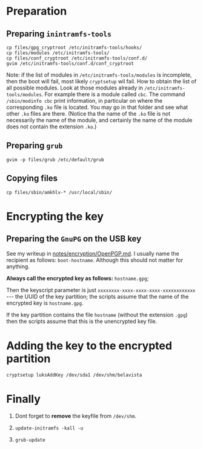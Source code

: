 Preparation
===========

Preparing `inintramfs-tools`
----------------------------

    cp files/gpg_cryptroot /etc/initramfs-tools/hooks/
    cp files/modules /etc/initramfs-tools/
    cp files/conf_cryptroot /etc/initramfs-tools/conf.d/
    gvim /etc/initramfs-tools/conf.d/conf_cryptroot

Note: if the list of modules in `/etc/initramfs-tools/modules` is incomplete, then the boot will fail, most likely `cryptsetup` wil
fail. How to obtain the list of all possible modules. Look at those modules already in `/etc/initramfs-tools/modules`. For example
there is a module called `cbc`. The command `/sbin/modinfo cbc` print information, in particular on where the corresponding `.ko` file
is located. You may go in that folder and see what other `.ko` files are there. (Notice tha the name of the `.ko` file is not
necessarily the name of the module, and certainly the name of the module does not contain the extension `.ko`.)

Preparing `grub`
----------------

    gvim -p files/grub /etc/default/grub

Copying files
-------------

    cp files/sbin/amkhlv-* /usr/local/sbin/


Encrypting the key
==================

Preparing the `GnuPG` on the USB key
------------------------------------

See my writeup in [notes/encryption/OpenPGP.md](../notes/encryption/OpenPGP.md).
I usually name the recipient as follows: `boot-hostname`. Although this should
not matter for anything.

__Always call the encrypted key as follows:__ `hostname.gpg`;

Then the keyscript parameter is just `xxxxxxxx-xxxx-xxxx-xxxx-xxxxxxxxxxxx` --- the UUID of the key partition; the scripts assume that
the name of the encrypted key is `hostname.gpg`.

If the key partition contains the file `hostname` (without the extension `.gpg`) then the scripts assume that this is the unencrypted
key file.


Adding the key to the encrypted partition
=========================================

    cryptsetup luksAddKey /dev/sda1 /dev/shm/belavista

Finally
=======

1. Dont forget to __remove__ the keyfile from `/dev/shm`.

2. `update-initramfs -kall -u`

3. `grub-update`



